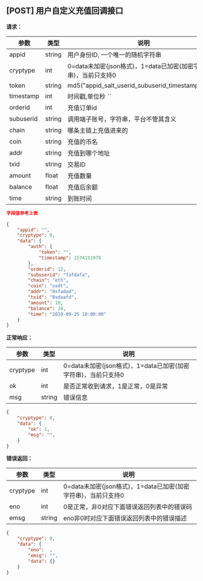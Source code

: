 ## [POST] 用户自定义充值回调接口

**请求：**

|参数       |类型   |说明                                                     |  
| --       |--     | --                                                     |
|appid     |string |用户身份ID, 一个唯一的随机字符串                            |   
|cryptype  |int    |0=data未加密(json格式)，1=data已加密(加密字符串)，当前只支持0 | 
|token     |string |md5("appid_salt_userid_subuserid_timestamp_addr")       |
|timestamp |int    |时间戳,单位秒          _``_                                   |
|orderid   |int    |充值订单id                                               |
|subuserid |string |调用端子账号，字符串，平台不管其含义                         |
|chain     |string |哪条主链上充值进来的                                       |
|coin      |string |充值的币名                                               |
|addr      |string |充值到哪个地址                                            |
|txid      |string |交易ID                                                  |
|amount    |float  |充值数量                                                 |
|balance   |float  |充值后余额                                               |
|time      |string |到账时间                                                 |

```json
字段值参考上表

{
    "appid": "",
    "cryptype": 0,       
    "data": {
        "auth": {
            "token": "",  
            "timestamp": 1574151978     
        },    
        "orderid": 12,                
        "subuserid": "fafdafa",       
        "chain": "eth",               
        "coin": "usdt",               
        "addr": "0xfadad",            
        "txid": "0xdaafd",            
        "amount": 10,                 
        "balance": 20,                
        "time": "2019-09-25 10:00:00" 
    }
}
```

**正常响应：**

|参数      |类型   |说明                                                        |  
| --      |--     | --                                                        |
|cryptype |int    |0=data未加密(json格式)，1=data已加密(加密字符串)，当前只支持0    |   
|ok       |int    |是否正常收到请求，1是正常，0是异常                              | 
|msg      |string |错误信息                                                    |

```json
{
    "cryptype": 0, 
    "data": {
        "ok": 1,   
        "msg": "", 
    }
}
```


**错误返回：**

|参数      |类型   |说明                                                                    |  
| --      |--     | --                                                                    |
|cryptype              |int    |0=data未加密(json格式)，1=data已加密(加密字符串)，当前只支持0    |   
|eno                   |int    |0是正常，非0对应下面错误返回列表中的错误码                       | 
|emsg                  |string |eno非0时对应下面错误返回列表中的错误描述                        |

```json
{
    "cryptype": 0,  
    "data": {
        "eno":  ,  
        "emsg": "",
        "data": {}
    }
}
```